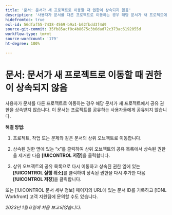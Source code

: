 ```yaml
---
title: '문서: 문서가 새 프로젝트로 이동할 때 권한이 상속되지 않음'
description: '사용자가 문서를 다른 프로젝트로 이동하는 경우 해당 문서가 새 프로젝트에서 공유 권한을 상속받지 않습니다. 이 문서는 프로젝트를 공유하는 사용자들에게 공유되지 않습니다. '
hidefromtoc: true
exl-id: 56dfaf55-7438-4569-b9a1-b62fbdd3f4d9
source-git-commit: 35fb85acf0c4b8675c3b6dad72c373ac6192055d
workflow-type: tm+mt
source-wordcount: '179'
ht-degree: 100%

---
```


# 문서: 문서가 새 프로젝트로 이동할 때 권한이 상속되지 않음

<!-- This Known Issue is on the TOC for both Workfront and Workfront Proof-->

<!--Won't fix tab: Valid issue, won't fix.-->

사용자가 문서를 다른 프로젝트로 이동하는 경우 해당 문서가 새 프로젝트에서 공유 권한을 상속받지 않습니다. 이 문서는 프로젝트를 공유하는 사용자들에게 공유되지 않습니다.

**해결 방법:**

1. 프로젝트, 작업 또는 문제와 같은 문서의 상위 오브젝트로 이동합니다.

1. 상속된 권한 옆에 있는 “x”를 클릭하여 상위 오브젝트의 공유 목록에서 상속된 권한을 제거한 다음 **[!UICONTROL 저장]**&#x200B;을 클릭합니다.

1. 상위 오브젝트의 공유 목록으로 다시 이동하고 상속된 권한 옆에 있는 **[!UICONTROL 실행 취소]**&#x200B;를 클릭하여 상속된 권한을 다시 추가한 다음 **[!UICONTROL 저장]**&#x200B;을 클릭합니다.

또는 [!UICONTROL 문서 세부 정보] 페이지의 URL에 있는 문서 ID를 기록하고 [!DNL Workfront] 고객 지원팀에 문의할 수도 있습니다.

_2023년 1월 6일에 처음 보고되었습니다._
